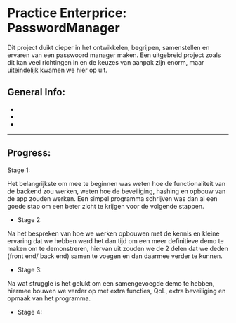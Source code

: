 # Practice Enterprice: PasswordManager

Dit project duikt dieper in het ontwikkelen, begrijpen, samenstellen en ervaren van een passwoord manager maken. 
Een uitgebreid project zoals dit kan veel richtingen in en de keuzes van aanpak zijn enorm, maar uiteindelijk kwamen we hier op uit.


General Info:
- 
-
-
-

-------------------------------------------------------------------------------------------------------------------------

Progress:
- 
Stage 1:

Het belangrijkste om mee te beginnen was weten hoe de functionaliteit van de backend zou werken, weten hoe de beveiliging, hashing en opbouw van de app zouden werken. Een simpel programma schrijven was dan al een goede stap om een beter zicht te krijgen voor de volgende stappen.


- Stage 2:

Na het bespreken van hoe we werken opbouwen met de kennis en kleine ervaring dat we hebben werd het dan tijd om een meer definitieve demo te maken om te demonstreren, hiervan uit zouden we de 2 delen dat we deden (front end/ back end) samen te voegen en dan daarmee verder te kunnen.


- Stage 3:

Na wat struggle is het gelukt om een samengevoegde demo te hebben, hiermee bouwen we verder op met extra functies, QoL, extra beveiliging en opmaak van het programma.


- Stage 4:

